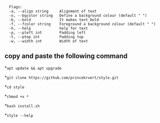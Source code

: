 ```
  Flags:
  -a, --align string     Alignment of text
  -o, --bgcolor string   Define a background colour (default " ")
  -b, --bold             It makes text bold
  -f, --fcolor string    Foreground a background colour (default " ")
  -h, --help             help for text
  -p, --pleft int        Padding left
  -t, --ptop int         Padding top
  -w, --width int        Width of text

```
## copy and paste the following command 

*`apt update && apt upgrade`

*`git clone https://github.com/princekrvert/style.git`

*`cd style`

*`chmod +x *`

*`bash install.sh `

*`style --help`
